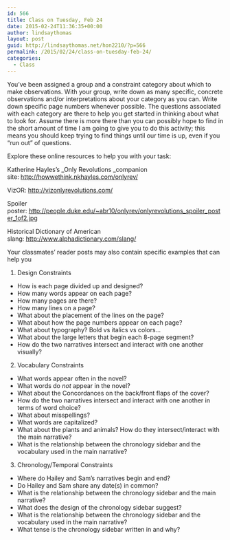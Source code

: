 ```yaml
---
id: 566
title: Class on Tuesday, Feb 24
date: 2015-02-24T11:36:35+00:00
author: lindsaythomas
layout: post
guid: http://lindsaythomas.net/hon2210/?p=566
permalink: /2015/02/24/class-on-tuesday-feb-24/
categories:
  - Class
---
```

You&#8217;ve been assigned a group and a constraint category about which to make observations. With your group, write down as many specific, concrete observations and/or interpretations about your category as you can. Write down specific page numbers whenever possible. The questions associated with each category are there to help you get started in thinking about what to look for. Assume there is more there than you can possibly hope to find in the short amount of time I am going to give you to do this activity; this means you should keep trying to find things until our time is up, even if you &#8220;run out&#8221; of questions.

Explore these online resources to help you with your task:

Katherine Hayles&#8217;s _Only Revolutions _companion site: <a href="http://howwethink.nkhayles.com/onlyrev/" target="_blank">http://howwethink.nkhayles.com/onlyrev/</a>
  
VizOR: <a href="http://vizonlyrevolutions.com/" target="_blank">http://vizonlyrevolutions.com/</a>
  
Spoiler poster: <a href="http://people.duke.edu/~abr10/onlyrev/onlyrevolutions_spoiler_poster_1of2.jpg" target="_blank">http://people.duke.edu/~abr10/onlyrev/onlyrevolutions_spoiler_poster_1of2.jpg</a>
  
Historical Dictionary of American slang: <a href="http://www.alphadictionary.com/slang/" target="_blank">http://www.alphadictionary.com/slang/</a>
  
Your classmates&#8217; reader posts may also contain specific examples that can help you

1. Design Constraints

  * How is each page divided up and designed?
  * How many words appear on each page?
  * How many pages are there?
  * How many lines on a page?
  * What about the placement of the lines on the page?
  * What about how the page numbers appear on each page?
  * What about typography? Bold vs italics vs colors&#8230;
  * What about the large letters that begin each 8-page segment?
  * How do the two narratives intersect and interact with one another visually?

2. Vocabulary Constraints

  * What words appear often in the novel?
  * What words do _not_ appear in the novel?
  * What about the Concordances on the back/front flaps of the cover?
  * How do the two narratives intersect and interact with one another in terms of word choice?
  * What about misspellings?
  * What words are capitalized?
  * What about the plants and animals? How do they intersect/interact with the main narrative?
  * What is the relationship between the chronology sidebar and the vocabulary used in the main narrative?

3. Chronology/Temporal Constraints

  * Where do Hailey and Sam&#8217;s narratives begin and end?
  * Do Hailey and Sam share any date(s) in common?
  * What is the relationship between the chronology sidebar and the main narrative?
  * What does the design of the chronology sidebar suggest?
  * What is the relationship between the chronology sidebar and the vocabulary used in the main narrative?
  * What tense is the chronology sidebar written in and why?
